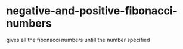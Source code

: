 # negative-and-positive-fibonacci-numbers

gives all the fibonacci numbers untill the number specified

